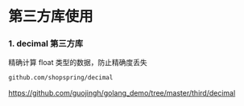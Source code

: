 # 第三方库使用

### 1.  decimal 第三方库

精确计算 float 类型的数据，防止精确度丢失

~~~bash
github.com/shopspring/decimal
~~~

https://github.com/guojingh/golang_demo/tree/master/third/decimal